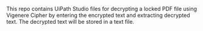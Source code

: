 This repo contains UiPath Studio files for decrypting a locked PDF file using Vigenere Cipher by entering the encrypted text and extracting decrypted text. The decrypted text will be stored in a text file. 
